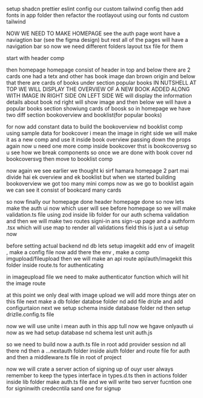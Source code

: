 setup shadcn prettier eslint config 
our custom tailwind config
then add fonts in app folder
then refactor the rootlayout using our fonts nd custom tailwind 


NOW WE NEED TO MAKE HOMEPAGE
see the auth page wont have a naviagtion bar (see the figma design) but rest all of the pages will have a navigation bar so
now we need different folders layout tsx file for them

start with header comp

then homepage
homepage consist of header in top and below there are 2 cards one had a tetx and other has book image dan brown origin
and below that there are cards of books under section popular books 
IN NUTSHELL AT TOP WE WILL DISPLAY THE OVERVIEW OF A NEW BOOK ADDED ALONG WITH IMAGE IN RIGHT SIDE 
ON LEFT SIDE WE will display the information details about book nd right will show image and then below we will have a popular books section showiung cards of boosk 
so in homepage we have two diff section bookoverview and booklist(for popular books)

for now add constant data to build the bookoverview nd booklist comp using sample data
for bookcover i mean the image in right side we will make it as a  new comp and use it inside book overview passing down the props 
again now u need one more comp inside bookcover thst is bookcoversvg so u see how we break components 
so once we are done with book cover nd bookcoversvg then move to booklist comp


now again we see earlier we thought ki sirf hamara homepage 2 part mai divide hai ek overview and ek booklist but when we started building bookoverview we got too many mini comps
now as we go to booklist again we can see it consist of bookcard many cards 


so now finally our homepage done header homepage done 
so now lets make the auth ui now which user will see before homepage 
so we will make validation.ts file using zod inside lib folder for our auth schema validation and then we will make two routes 
signi-in ans sign-up page and a authform .tsx which will use map to render all validations field 
this is just a ui setup now 

before setting actual backend nd db 
lets setup imagekit
add env of imagelit , make a config file now add there the env , make a comp imgupload/fileupload
then we will make an api route api/auth/imagekit this folder inside route.ts for authenticating

in imageupload file we need to make authenticator function which will hit the image route 

at this point we only deal with image upload we will add more things ater on this file 
next make a db folder databse folder nd add file drizle and add configurtaion 
next we setup schema inside database folder nd then setup drizlle.config.ts file


now we will use unite i mean auth in this app tull now we hgave onlyauth ui 
now as we had setup database nd schema lest unit auth.js 


so we need to build now a auth.ts file in root add provider session nd all there nd then a ...nextauth folder inside aiuth folder and route file for auth and then a middleware.ts file in root of project 

now we will crate a server action of signing up of ouyr user 
always remember to keep the types interface in types.d.ts
then in actions folder inside lib folder make  auth.ts file and we will write two server fucntion one for signinwith credecntila sand one for signup 
